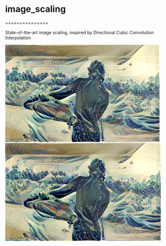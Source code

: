 # image_scaling
===============

State-of-the-art image scaling, inspired by Directional Cubic Convolution Interpolation

![befor](build/surf.png)
![after](build/bigsurf.png)
